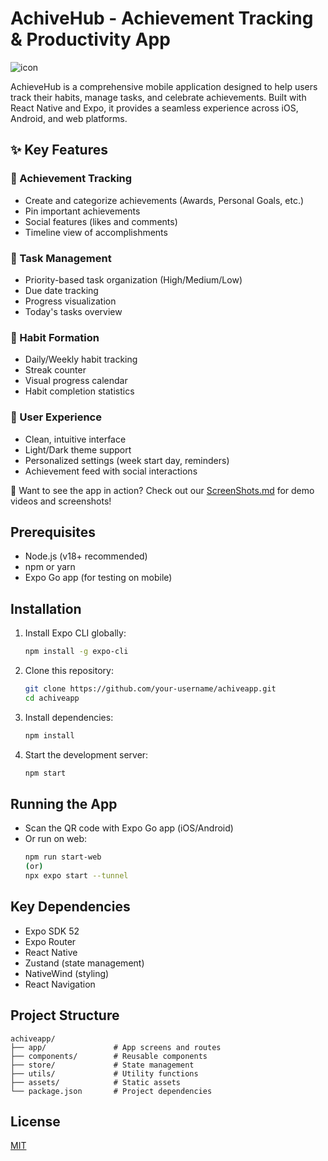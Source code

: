 # AchiveHub - Achievement Tracking & Productivity App

![icon](https://github.com/user-attachments/assets/72b42d8e-c3fb-4843-8c8e-b8b06bc45dc9)
 

AchieveHub is a comprehensive mobile application designed to help users track their habits, manage tasks, and celebrate achievements. Built with React Native and Expo, it provides a seamless experience across iOS, Android, and web platforms.

## ✨ Key Features

### 🎯 Achievement Tracking
- Create and categorize achievements (Awards, Personal Goals, etc.)
- Pin important achievements
- Social features (likes and comments)
- Timeline view of accomplishments

### 📝 Task Management
- Priority-based task organization (High/Medium/Low)
- Due date tracking
- Progress visualization
- Today's tasks overview

### 🔄 Habit Formation
- Daily/Weekly habit tracking
- Streak counter
- Visual progress calendar
- Habit completion statistics

### 👤 User Experience
- Clean, intuitive interface
- Light/Dark theme support
- Personalized settings (week start day, reminders)
- Achievement feed with social interactions

📸 Want to see the app in action? Check out our [ScreenShots.md](ScreenShots.md) for demo videos and screenshots!

## Prerequisites
- Node.js (v18+ recommended)
- npm or yarn
- Expo Go app (for testing on mobile)

## Installation
1. Install Expo CLI globally:
   ```bash
   npm install -g expo-cli
   ```

2. Clone this repository:
   ```bash
   git clone https://github.com/your-username/achiveapp.git
   cd achiveapp
   ```

3. Install dependencies:
   ```bash
   npm install
   ```

4. Start the development server:
   ```bash
   npm start
   ```

## Running the App
- Scan the QR code with Expo Go app (iOS/Android)
- Or run on web:
  ```bash
  npm run start-web
  (or)
  npx expo start --tunnel
  ```

## Key Dependencies
- Expo SDK 52
- Expo Router
- React Native
- Zustand (state management)
- NativeWind (styling)
- React Navigation

## Project Structure
```
achiveapp/
├── app/               # App screens and routes
├── components/        # Reusable components
├── store/             # State management
├── utils/             # Utility functions
├── assets/            # Static assets
└── package.json       # Project dependencies
```

## License
[MIT](LICENSE)
